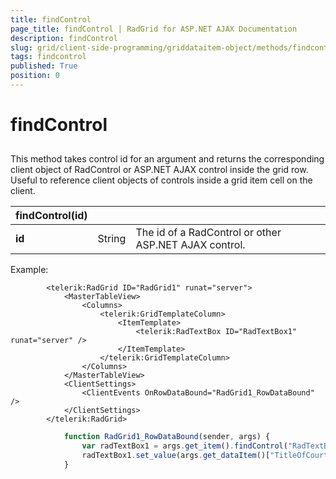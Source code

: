 ```yaml
---
title: findControl
page_title: findControl | RadGrid for ASP.NET AJAX Documentation
description: findControl
slug: grid/client-side-programming/griddataitem-object/methods/findcontrol
tags: findcontrol
published: True
position: 0
---
```


# findControl



## 

This method takes control id for an argument and returns the corresponding client object of RadControl or ASP.NET AJAX control inside the grid row. Useful to reference client objects of controls inside a grid item cell on the client.


|  **findControl(id)**  |  |  |
| ------ | ------ | ------ |
| **id** |String|The id of a RadControl or other ASP.NET AJAX control.|

Example:

````ASPNET
	    <telerik:RadGrid ID="RadGrid1" runat="server">
	        <MasterTableView> 
	            <Columns> 
	                <telerik:GridTemplateColumn> 
	                    <ItemTemplate> 
	                        <telerik:RadTextBox ID="RadTextBox1" runat="server" /> 
	                    </ItemTemplate> 
	                </telerik:GridTemplateColumn> 
	            </Columns> 
	        </MasterTableView>
	        <ClientSettings>
	            <ClientEvents OnRowDataBound="RadGrid1_RowDataBound" />
	        </ClientSettings>
	    </telerik:RadGrid>
````



````JavaScript
	        function RadGrid1_RowDataBound(sender, args) {
	            var radTextBox1 = args.get_item().findControl("RadTextBox1");
	            radTextBox1.set_value(args.get_dataItem()["TitleOfCourtesy"]);
	        } 
````



